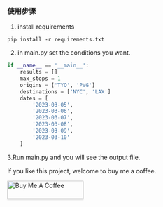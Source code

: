 ### 使用步骤
1. install requirements
```
pip install -r requirements.txt
```
2. in main.py set the conditions you want.
```python
if __name__ == '__main__':
    results = []
    max_stops = 1
    origins = ['TYO', 'PVG']
    destinations = ['NYC', 'LAX']
    dates = [
        '2023-03-05',
        '2023-03-06',
        '2023-03-07',
        '2023-03-08',
        '2023-03-09',
        '2023-03-10'
    ]
```
3.Run main.py and you will see the output file.



If you like this project, welcome to buy me a coffee.

<a href="https://www.buymeacoffee.com/xmsley" target="_blank"><img src="https://www.buymeacoffee.com/assets/img/custom_images/orange_img.png" alt="Buy Me A Coffee" style="height: 41px !important;width: 174px !important;box-shadow: 0px 3px 2px 0px rgba(190, 190, 190, 0.5) !important;-webkit-box-shadow: 0px 3px 2px 0px rgba(190, 190, 190, 0.5) !important;" ></a>

